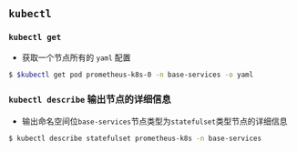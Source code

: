 
## `kubectl`







### `kubectl get`

- 获取一个节点所有的 `yaml` 配置

```bash
$ $kubectl get pod prometheus-k8s-0 -n base-services -o yaml
```





### `kubectl describe` 输出节点的详细信息

- 输出命名空间位`base-services`节点类型为`statefulset`类型节点的详细信息
```bash
$ kubectl describe statefulset prometheus-k8s -n base-services
```















